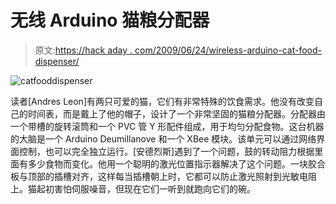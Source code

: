 # 无线 Arduino 猫粮分配器

> 原文:[https://hack aday . com/2009/06/24/wireless-arduino-cat-food-dispenser/](https://hackaday.com/2009/06/24/wireless-arduino-cat-food-dispenser/)

![catfooddispenser](../Images/76b71e48a78e8d1c2064a8032330238e.png "catfooddispenser")

读者[Andres Leon]有两只可爱的猫，它们有非常特殊的饮食需求。他没有改变自己的时间表，而是戴上了他的帽子，设计了一个非常坚固的猫粮分配器。分配器由一个带槽的旋转滚筒和一个 PVC 管 Y 形配件组成，用于均匀分配食物。这台机器的大脑是一个 Arduino Deumillanove 和一个 XBee 模块。该单元可以通过网络界面控制，也可以完全独立运行。[安德烈斯]遇到了一个问题，鼓的转动阻力根据里面有多少食物而变化。他用一个聪明的激光位置指示器解决了这个问题。一块胶合板与顶部的插槽对齐，这样每当插槽朝上时，它都可以防止激光照射到光敏电阻上。猫起初害怕伺服噪音，但现在它们一听到就跑向它们的碗。